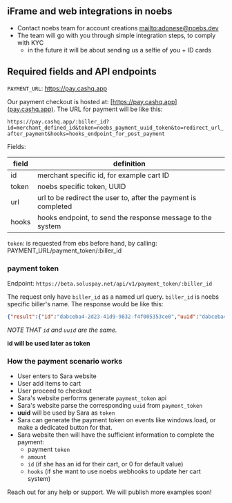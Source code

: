 ## iFrame and web integrations in noebs

- Contact noebs team for account creations [mailto:adonese@noebs.dev](mailto:adonese@noebs.dev)
- The team will go with you through simple integration steps, to comply with KYC
    - in the future it will be about sending us a selfie of you + ID cards


## Required fields and API endpoints

`PAYMENT_URL`: https://pay.cashq.app

Our payment checkout is hosted at: [https://pay.cashq.app](pay.cashq.app). The URL for payment will be like this:

`https://pay.cashq.app/:biller_id?id=merchant_defined_id&token=noebs_payment_uuid_token&to=redirect_url_after_payment&hooks=hooks_endpoint_for_post_payment`

Fields:

| field | definition |
|-------|------------|
| id | merchant specific id, for example cart ID |
| token | noebs specific token, UUID |
| url | url to be redirect the user to, after the payment is completed |
| hooks | hooks endpoint, to send the response message to the system |

`token`: is requested from ebs before hand, by calling: PAYMENT_URL/payment_token/:biller_id


### payment token

Endpoint: `https://beta.soluspay.net/api/v1/payment_token/:biller_id`

The request only have `biller_id` as a named url query. `biller_id` is noebs specific biller's name. The response would be like this:

```json
{"result":{"id":"dabceba4-2d23-41d9-9832-f4f005353ce0","uuid":"dabceba4-2d23-41d9-9832-f4f005353ce0"}
```

_NOTE THAT `id` and `uuid` are the same._

**id will be used later as token**

### How the payment scenario works

- User enters to Sara website
- User add items to cart
- User proceed to checkout
- Sara's website performs generate `payment_token` api
- Sara's website parse the corresponding `uuid` from `payment_token`
- **uuid** will be used by Sara as `token`
- Sara can generate the payment token on events like windows.load, or make a dedicated button for that.
- Sara website then will have the sufficient information to complete the payment:
    - payment `token`
    - `amount`
    - `id` (if she has an id for their cart, or 0 for default value)
    - `hooks` (if she want to use noebs webhooks to update her cart system)


Reach out for any help or support. We will publish more examples soon!